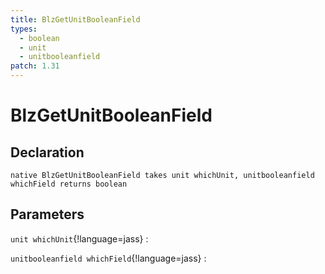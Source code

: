 ```yaml
---
title: BlzGetUnitBooleanField
types:
  - boolean
  - unit
  - unitbooleanfield
patch: 1.31
---
```


# BlzGetUnitBooleanField

## Declaration

```jass
native BlzGetUnitBooleanField takes unit whichUnit, unitbooleanfield whichField returns boolean
```

## Parameters
`unit whichUnit`{!language=jass}
: 

`unitbooleanfield whichField`{!language=jass}
: 
